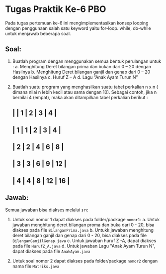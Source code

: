 # Tugas Praktik Ke-6 PBO
Pada tugas pertemuan ke-6 ini mengimplementasikan  konsep looping dengan penggunaan salah satu keyword yaitu for-loop. while, do-while untuk menjawab beberapa soal.
## Soal:
1. Buatlah program dengan menggunakan semua bentuk perulangan untuk :
   a. Menghitung Deret bilangan prima dan bukan dari 0 – 20 dengan Hasilnya
   b. Menghitung Deret bilangan ganjil dan genap dari 0 – 20 dengan Hasilnya
   c. Huruf Z – A
   d. Lagu “Anak Ayam Turun N”
   
2. Buatlah suatu program yang menghasilkan suatu tabel perkalian n x n ( dimana nilai n lebih kecil atau sama dengan 10). Sebagai contoh, jika n bernilai 4 (empat), maka akan ditampilkan tabel perkalian berikut :
   
   |     |  1  |  2  |  3   |  4   |
   ---------------------------------
   |  1  |  1  |  2  |  3   |  4   |
   ---------------------------------
   |  2  |  2  |  4  |  6   |  8   |
   ---------------------------------
   |  3  |  3  |  6  |  9   |  12  |
   ---------------------------------
   |  4  |  4  |  8  |  12  |  16  |
   ---------------------------------

## Jawab:
Semua jawaban bisa diakses melalui `src`
1. Untuk soal nomor 1 dapat diakses pada folder/package `nomor1`:
   a. Untuk jawaban menghitung deret bilangan proma dan buka dari 0 - 20, bisa diakses pada file `BilanganPrima.java`
   b. Untukk jawaban menghitung deret bilangan ganjil dan genap dari 0 - 20, bisa diakses pada file `BilanganGanjilGenap.java`
   c. Untuk jawaban huruf Z -A, dapat diakses pada file `HurufZ_A.java`
   d. Untuk jawaban Lagu "Anak Ayam Turun N", dapat diakses pada file `AnakAyam.java`
   
2. Untuk soal nomor 2 dapat diakses pada folder/package `nomor2` dengan nama file `Matriks.java`

